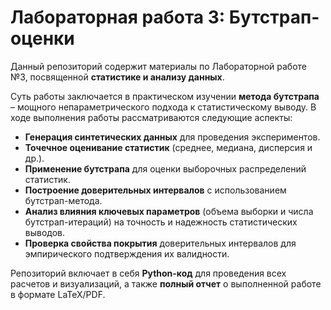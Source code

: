 # Лабораторная работа 3: Бутстрап-оценки

Данный репозиторий содержит материалы по Лабораторной работе №3, посвященной **статистике и анализу данных**.

Суть работы заключается в практическом изучении **метода бутстрапа** – мощного непараметрического подхода к статистическому выводу. В ходе выполнения работы рассматриваются следующие аспекты:

* **Генерация синтетических данных** для проведения экспериментов.
* **Точечное оценивание статистик** (среднее, медиана, дисперсия и др.).
* **Применение бутстрапа** для оценки выборочных распределений статистик.
* **Построение доверительных интервалов** с использованием бутстрап-метода.
* **Анализ влияния ключевых параметров** (объема выборки и числа бутстрап-итераций) на точность и надежность статистических выводов.
* **Проверка свойства покрытия** доверительных интервалов для эмпирического подтверждения их валидности.

Репозиторий включает в себя **Python-код** для проведения всех расчетов и визуализаций, а также **полный отчет** о выполненной работе в формате LaTeX/PDF.
